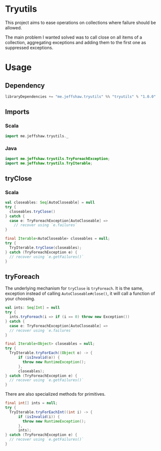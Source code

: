# Tryutils

This project aims to ease operations on collections where failure should be allowed.

The main problem I wanted solved was to call close on all items of a collection, aggregating exceptions and adding them to the first one as suppressed exceptions.

# Usage

## Dependency

```sbt
libraryDependencies += "me.jeffshaw.tryutils" %% "tryutils" % "1.0.0"
```

## Imports

### Scala

```scala
import me.jeffshaw.tryutils._
```

### Java

```java
import me.jeffshaw.tryutils.TryForeachException;
import me.jeffshaw.tryutils.TryIterable;
```

## tryClose

### Scala

```scala
val closeables: Seq[AutoCloseable] = null
try {
  closeables.tryClose()
} catch {
  case e: TryForeachException[AutoCloseable] =>
    // recover using `e.failures`
}
```

```java
final Iterable<AutoCloseable> closeables = null;
try {
  TryIterable.tryClose(closeables);
} catch (TryForeachException e) {
  // recover using `e.getFailures()`
}
```

## tryForeach

The underlying mechanism for `tryClose` is `tryForeach`. It is the same, exception instead of calling `AutoCloseable#close()`,
it will call a function of your choosing.

```scala
val ints: Seq[Int] = null
try {
  ints.tryForeach(i => if (i == 0) throw new Exception())
} catch {
  case e: TryForeachException[AutoCloseable] =>
  // recover using `e.failures`
}
```

```java
final Iterable<Object> closeables = null;
try {
  TryIterable.tryForEach((Object o) -> {
      if (isInvalid(o)) {
        throw new RuntimeException();
      },
      closeables);
} catch (TryForeachException e) {
  // recover using `e.getFailures()`
}
```

There are also specialized methods for primitives.

```java
final int[] ints = null;
try {
  TryIterable.tryForEachInt((int i) -> {
      if (isInvalid(i)) {
        throw new RuntimeException();
      },
      ints);
} catch (TryForeachException e) {
  // recover using `e.getFailures()`
}
```
